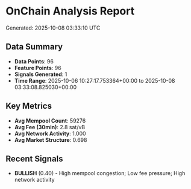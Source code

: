 # OnChain Analysis Report
Generated: 2025-10-08 03:33:10 UTC

## Data Summary
- **Data Points**: 96
- **Feature Points**: 96
- **Signals Generated**: 1
- **Time Range**: 2025-10-06 10:27:17.753364+00:00 to 2025-10-08 03:33:08.825030+00:00

## Key Metrics
- **Avg Mempool Count**: 59276
- **Avg Fee (30min)**: 2.8 sat/vB
- **Avg Network Activity**: 1.000
- **Avg Market Structure**: 0.698

## Recent Signals
- **BULLISH** (0.40) - High mempool congestion; Low fee pressure; High network activity
